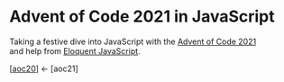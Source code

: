 # Advent of Code 2021 in JavaScript

Taking a festive dive into JavaScript with the [Advent of Code 2021](https://adventofcode.com/2021)  
and help from [Eloquent JavaScript](https://eloquentjavascript.net/).


[[aoc20](https://github.com/codybartfast/aoc20)] <- [aoc21]
